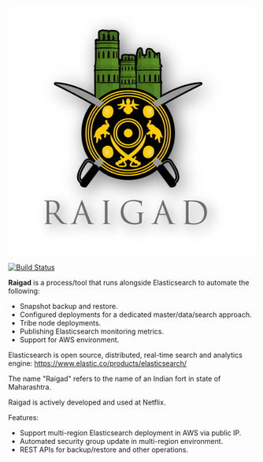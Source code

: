 <!--
# Raigad
-->

![](images/raigad-type-lg.png?raw=true=150x150) </br>

[![Build Status](https://travis-ci.org/Netflix/Raigad.svg?branch=master)](https://travis-ci.org/Netflix/Raigad)

**Raigad** is a process/tool that runs alongside Elasticsearch to automate the following:
- Snapshot backup and restore.
- Configured deployments for a dedicated master/data/search approach.
- Tribe node deployments.
- Publishing Elasticsearch monitoring metrics.
- Support for AWS environment.

Elasticsearch is open source, distributed, real-time search and analytics engine: https://www.elastic.co/products/elasticsearch/

The name "Raigad" refers to the name of an Indian fort in state of Maharashtra.

Raigad is actively developed and used at Netflix.

Features:
- Support multi-region Elasticsearch deployment in AWS via public IP.
- Automated security group update in multi-region environment.
- REST APIs for backup/restore and other operations.

